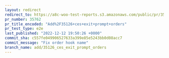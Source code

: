 ```yaml
---
layout: redirect
redirect_to: https://a8c-woo-test-reports.s3.amazonaws.com/public/pr/35762/e2e/index.html
pr_number: 35762
pr_title_encoded: "Add%2F35126+ces+exit+prompt+orders"
pr_test_type: e2e
last_published: "2022-12-12 19:50:26 +0000"
commit_sha: c557fe049906527633a399e85e5243bb0d08acc7
commit_message: "Fix order hook name"
branch_name: add/35126_ces_exit_prompt_orders
---
```

